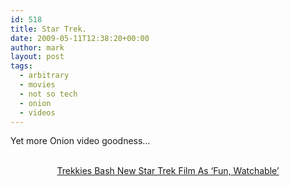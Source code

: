 ```yaml
---
id: 518
title: Star Trek.
date: 2009-05-11T12:38:20+00:00
author: mark
layout: post
tags:
  - arbitrary
  - movies
  - not so tech
  - onion
  - videos
---
```

Yet more Onion video goodness&#8230;

<p style="text-align: center;">
  <br /> <a href="http://www.theonion.com/content/video/trekkies_bash_new_star_trek_film?utm_source=videoembed">Trekkies Bash New Star Trek Film As &#8216;Fun, Watchable&#8217;</a>
</p>